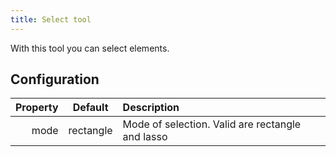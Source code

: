 ```yaml
---
title: Select tool
---
```



With this tool you can select elements.

## Configuration

| Property |  Default  | Description                                      |
| -------: | :-------: | :----------------------------------------------- |
|     mode | rectangle | Mode of selection. Valid are rectangle and lasso |
